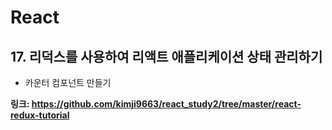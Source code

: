 # React
## 17. 리덕스를 사용하여 리액트 애플리케이션 상태 관리하기
- 카운터 컴포넌트 만들기

**링크: https://github.com/kimji9663/react_study2/tree/master/react-redux-tutorial**